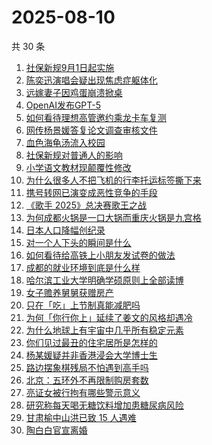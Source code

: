 # 2025-08-10

共 30 条

<!-- BEGIN -->
<!-- 最后更新时间 Sun Aug 10 2025 23:21:42 GMT+0800 (China Standard Time) -->

1. [社保新规9月1日起实施](https://www.zhihu.com/search?q=%E7%A4%BE%E4%BF%9D%E6%96%B0%E8%A7%849%E6%9C%881%E6%97%A5%E8%B5%B7%E5%AE%9E%E6%96%BD)
1. [陈奕迅演唱会疑出现焦虑症躯体化](https://www.zhihu.com/search?q=%E9%99%88%E5%A5%95%E8%BF%85%E6%BC%94%E5%94%B1%E4%BC%9A%E7%96%91%E5%87%BA%E7%8E%B0%E7%84%A6%E8%99%91%E7%97%87%E8%BA%AF%E4%BD%93%E5%8C%96)
1. [远嫁妻子因鸡蛋崩溃掀桌](https://www.zhihu.com/search?q=%E8%BF%9C%E5%AB%81%E5%A6%BB%E5%AD%90%E5%9B%A0%E9%B8%A1%E8%9B%8B%E5%B4%A9%E6%BA%83%E6%8E%80%E6%A1%8C)
1. [OpenAI发布GPT-5](https://www.zhihu.com/search?q=OpenAI%E5%8F%91%E5%B8%83GPT-5)
1. [如何看待理想高管邀约乘龙卡车复测](https://www.zhihu.com/search?q=%E5%A6%82%E4%BD%95%E7%9C%8B%E5%BE%85%E7%90%86%E6%83%B3%E9%AB%98%E7%AE%A1%E9%82%80%E7%BA%A6%E4%B9%98%E9%BE%99%E5%8D%A1%E8%BD%A6%E5%A4%8D%E6%B5%8B)
1. [网传杨景媛答复论文调查审核文件](https://www.zhihu.com/search?q=%E7%BD%91%E4%BC%A0%E6%9D%A8%E6%99%AF%E5%AA%9B%E7%AD%94%E5%A4%8D%E8%AE%BA%E6%96%87%E8%B0%83%E6%9F%A5%E5%AE%A1%E6%A0%B8%E6%96%87%E4%BB%B6)
1. [血色海龟汤流入校园](https://www.zhihu.com/search?q=%E8%A1%80%E8%89%B2%E6%B5%B7%E9%BE%9F%E6%B1%A4%E6%B5%81%E5%85%A5%E6%A0%A1%E5%9B%AD)
1. [社保新规对普通人的影响](https://www.zhihu.com/search?q=%E7%A4%BE%E4%BF%9D%E6%96%B0%E8%A7%84%E5%AF%B9%E6%99%AE%E9%80%9A%E4%BA%BA%E7%9A%84%E5%BD%B1%E5%93%8D)
1. [小学语文教材现颠覆性修改](https://www.zhihu.com/search?q=%E5%B0%8F%E5%AD%A6%E8%AF%AD%E6%96%87%E6%95%99%E6%9D%90%E7%8E%B0%E9%A2%A0%E8%A6%86%E6%80%A7%E4%BF%AE%E6%94%B9)
1. [为什么很多人不把飞机的行李托运标签撕下来](https://www.zhihu.com/search?q=%E4%B8%BA%E4%BB%80%E4%B9%88%E5%BE%88%E5%A4%9A%E4%BA%BA%E4%B8%8D%E6%8A%8A%E9%A3%9E%E6%9C%BA%E7%9A%84%E8%A1%8C%E6%9D%8E%E6%89%98%E8%BF%90%E6%A0%87%E7%AD%BE%E6%92%95%E4%B8%8B%E6%9D%A5)
1. [携号转网已演变成恶性竞争的手段](https://www.zhihu.com/search?q=%E6%90%BA%E5%8F%B7%E8%BD%AC%E7%BD%91%E5%B7%B2%E6%BC%94%E5%8F%98%E6%88%90%E6%81%B6%E6%80%A7%E7%AB%9E%E4%BA%89%E7%9A%84%E6%89%8B%E6%AE%B5)
1. [《歌手 2025》总决赛歌王之战](https://www.zhihu.com/search?q=%E3%80%8A%E6%AD%8C%E6%89%8B%202025%E3%80%8B%E6%80%BB%E5%86%B3%E8%B5%9B%E6%AD%8C%E7%8E%8B%E4%B9%8B%E6%88%98)
1. [为何成都火锅是一口大锅而重庆火锅是九宫格](https://www.zhihu.com/search?q=%E4%B8%BA%E4%BD%95%E6%88%90%E9%83%BD%E7%81%AB%E9%94%85%E6%98%AF%E4%B8%80%E5%8F%A3%E5%A4%A7%E9%94%85%E8%80%8C%E9%87%8D%E5%BA%86%E7%81%AB%E9%94%85%E6%98%AF%E4%B9%9D%E5%AE%AB%E6%A0%BC)
1. [日本人口降幅创纪录](https://www.zhihu.com/search?q=%E6%97%A5%E6%9C%AC%E4%BA%BA%E5%8F%A3%E9%99%8D%E5%B9%85%E5%88%9B%E7%BA%AA%E5%BD%95)
1. [对一个人下头的瞬间是什么](https://www.zhihu.com/search?q=%E5%AF%B9%E4%B8%80%E4%B8%AA%E4%BA%BA%E4%B8%8B%E5%A4%B4%E7%9A%84%E7%9E%AC%E9%97%B4%E6%98%AF%E4%BB%80%E4%B9%88)
1. [如何看待给高铁上小朋友发试卷的做法](https://www.zhihu.com/search?q=%E5%A6%82%E4%BD%95%E7%9C%8B%E5%BE%85%E7%BB%99%E9%AB%98%E9%93%81%E4%B8%8A%E5%B0%8F%E6%9C%8B%E5%8F%8B%E5%8F%91%E8%AF%95%E5%8D%B7%E7%9A%84%E5%81%9A%E6%B3%95)
1. [成都的就业环境到底是什么样](https://www.zhihu.com/search?q=%E6%88%90%E9%83%BD%E7%9A%84%E5%B0%B1%E4%B8%9A%E7%8E%AF%E5%A2%83%E5%88%B0%E5%BA%95%E6%98%AF%E4%BB%80%E4%B9%88%E6%A0%B7)
1. [哈尔滨工业大学明确学硕原则上全部读博](https://www.zhihu.com/search?q=%E5%93%88%E5%B0%94%E6%BB%A8%E5%B7%A5%E4%B8%9A%E5%A4%A7%E5%AD%A6%E6%98%8E%E7%A1%AE%E5%AD%A6%E7%A1%95%E5%8E%9F%E5%88%99%E4%B8%8A%E5%85%A8%E9%83%A8%E8%AF%BB%E5%8D%9A)
1. [女子赡养舅舅获赠房产](https://www.zhihu.com/search?q=%E5%A5%B3%E5%AD%90%E8%B5%A1%E5%85%BB%E8%88%85%E8%88%85%E8%8E%B7%E8%B5%A0%E6%88%BF%E4%BA%A7)
1. [只在「吃」上节制真能减肥吗](https://www.zhihu.com/search?q=%E5%8F%AA%E5%9C%A8%E3%80%8C%E5%90%83%E3%80%8D%E4%B8%8A%E8%8A%82%E5%88%B6%E7%9C%9F%E8%83%BD%E5%87%8F%E8%82%A5%E5%90%97)
1. [为何「你行你上」延续了姜文的风格却遇冷](https://www.zhihu.com/search?q=%E4%B8%BA%E4%BD%95%E3%80%8C%E4%BD%A0%E8%A1%8C%E4%BD%A0%E4%B8%8A%E3%80%8D%E5%BB%B6%E7%BB%AD%E4%BA%86%E5%A7%9C%E6%96%87%E7%9A%84%E9%A3%8E%E6%A0%BC%E5%8D%B4%E9%81%87%E5%86%B7)
1. [为什么地球上有宇宙中几乎所有稳定元素](https://www.zhihu.com/search?q=%E4%B8%BA%E4%BB%80%E4%B9%88%E5%9C%B0%E7%90%83%E4%B8%8A%E6%9C%89%E5%AE%87%E5%AE%99%E4%B8%AD%E5%87%A0%E4%B9%8E%E6%89%80%E6%9C%89%E7%A8%B3%E5%AE%9A%E5%85%83%E7%B4%A0)
1. [你们见过最丑的住宅居所是怎样的](https://www.zhihu.com/search?q=%E4%BD%A0%E4%BB%AC%E8%A7%81%E8%BF%87%E6%9C%80%E4%B8%91%E7%9A%84%E4%BD%8F%E5%AE%85%E5%B1%85%E6%89%80%E6%98%AF%E6%80%8E%E6%A0%B7%E7%9A%84)
1. [杨某媛疑并非香港浸会大学博士生](https://www.zhihu.com/search?q=%E6%9D%A8%E6%9F%90%E5%AA%9B%E7%96%91%E5%B9%B6%E9%9D%9E%E9%A6%99%E6%B8%AF%E6%B5%B8%E4%BC%9A%E5%A4%A7%E5%AD%A6%E5%8D%9A%E5%A3%AB%E7%94%9F)
1. [路边摆象棋残局不怕遇到高手吗](https://www.zhihu.com/search?q=%E8%B7%AF%E8%BE%B9%E6%91%86%E8%B1%A1%E6%A3%8B%E6%AE%8B%E5%B1%80%E4%B8%8D%E6%80%95%E9%81%87%E5%88%B0%E9%AB%98%E6%89%8B%E5%90%97)
1. [北京：五环外不再限制购房套数](https://www.zhihu.com/search?q=%E5%8C%97%E4%BA%AC%EF%BC%9A%E4%BA%94%E7%8E%AF%E5%A4%96%E4%B8%8D%E5%86%8D%E9%99%90%E5%88%B6%E8%B4%AD%E6%88%BF%E5%A5%97%E6%95%B0)
1. [亮证女被行拘有哪些警示意义](https://www.zhihu.com/search?q=%E4%BA%AE%E8%AF%81%E5%A5%B3%E8%A2%AB%E8%A1%8C%E6%8B%98%E6%9C%89%E5%93%AA%E4%BA%9B%E8%AD%A6%E7%A4%BA%E6%84%8F%E4%B9%89)
1. [研究称每天喝无糖饮料增加患糖尿病风险](https://www.zhihu.com/search?q=%E7%A0%94%E7%A9%B6%E7%A7%B0%E6%AF%8F%E5%A4%A9%E5%96%9D%E6%97%A0%E7%B3%96%E9%A5%AE%E6%96%99%E5%A2%9E%E5%8A%A0%E6%82%A3%E7%B3%96%E5%B0%BF%E7%97%85%E9%A3%8E%E9%99%A9)
1. [甘肃榆中山洪已致 15 人遇难](https://www.zhihu.com/search?q=%E7%94%98%E8%82%83%E6%A6%86%E4%B8%AD%E5%B1%B1%E6%B4%AA%E5%B7%B2%E8%87%B4%2015%20%E4%BA%BA%E9%81%87%E9%9A%BE)
1. [陶白白官宣离婚](https://www.zhihu.com/search?q=%E9%99%B6%E7%99%BD%E7%99%BD%E5%AE%98%E5%AE%A3%E7%A6%BB%E5%A9%9A)

<!-- END -->
